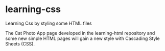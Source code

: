# learning-css
Learning Css by styling some HTML files

The Cat Photo App page developed in the learning-html repository and some new simple HTML pages will gain a new style with Cascading Style Sheets (CSS).
